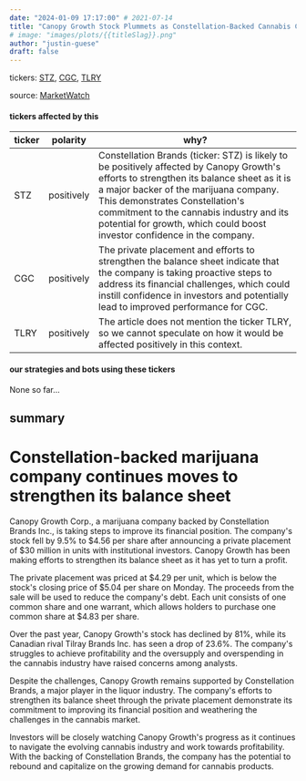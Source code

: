 ```yaml
---
date: "2024-01-09 17:17:00" # 2021-07-14
title: "Canopy Growth Stock Plummets as Constellation-Backed Cannabis Company Prioritizes Balance Sheet Reinforcement"
# image: "images/plots/{{titleSlag}}.png"
author: "justin-guese"
draft: false
---
```

tickers: <a href='https://finance.yahoo.com/quote/STZ' target='_blank'>STZ</a>, <a href='https://finance.yahoo.com/quote/CGC' target='_blank'>CGC</a>, <a href='https://finance.yahoo.com/quote/TLRY' target='_blank'>TLRY</a> 

source: <a href='https://www.marketwatch.com/story/cannabis-company-canopy-growth-stock-drops-after-30m-private-placement-at-a-discount-price-914d3736' target='_blank'>MarketWatch</a>

#### tickers affected by this

| ticker | polarity | why? |
|------------|------------|------------|
| STZ | positively | Constellation Brands (ticker: STZ) is likely to be positively affected by Canopy Growth's efforts to strengthen its balance sheet as it is a major backer of the marijuana company. This demonstrates Constellation's commitment to the cannabis industry and its potential for growth, which could boost investor confidence in the company. |
| CGC | positively | The private placement and efforts to strengthen the balance sheet indicate that the company is taking proactive steps to address its financial challenges, which could instill confidence in investors and potentially lead to improved performance for CGC. |
| TLRY | positively | The article does not mention the ticker TLRY, so we cannot speculate on how it would be affected positively in this context. |



#### our strategies and bots using these tickers

None so far...

## summary

# Constellation-backed marijuana company continues moves to strengthen its balance sheet

Canopy Growth Corp., a marijuana company backed by Constellation Brands Inc., is taking steps to improve its financial position. The company's stock fell by 9.5% to $4.56 per share after announcing a private placement of $30 million in units with institutional investors. Canopy Growth has been making efforts to strengthen its balance sheet as it has yet to turn a profit.

The private placement was priced at $4.29 per unit, which is below the stock's closing price of $5.04 per share on Monday. The proceeds from the sale will be used to reduce the company's debt. Each unit consists of one common share and one warrant, which allows holders to purchase one common share at $4.83 per share.

Over the past year, Canopy Growth's stock has declined by 81%, while its Canadian rival Tilray Brands Inc. has seen a drop of 23.6%. The company's struggles to achieve profitability and the oversupply and overspending in the cannabis industry have raised concerns among analysts.

Despite the challenges, Canopy Growth remains supported by Constellation Brands, a major player in the liquor industry. The company's efforts to strengthen its balance sheet through the private placement demonstrate its commitment to improving its financial position and weathering the challenges in the cannabis market.

Investors will be closely watching Canopy Growth's progress as it continues to navigate the evolving cannabis industry and work towards profitability. With the backing of Constellation Brands, the company has the potential to rebound and capitalize on the growing demand for cannabis products.